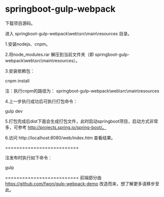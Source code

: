 # springboot-gulp-webpack

下载项目源码。

进入 springboot-gulp-webpack\web\src\main\resources 目录。



1.安装nodejs、cnpm。

2.将node_modules.rar 解压到当前文件夹（即 springboot-gulp-webpack\web\src\main\resources）。

3.安装依赖包：

cnpm install

注：执行cnpm的路径为： springboot-gulp-webpack\web\src\main\resources

4.上一步执行成功后可执行打包命令：

gulp dev

5.打包完成后dist下面会生成打包文件，此时启动springboot项目，启动方式非常多，可参考 http://projects.spring.io/spring-boot/。

6.访问 http://localhost:8080/web/index.htm 查看结果。

==========================

注发布时执行如下命令：

gulp

==========================
前端部分由 https://github.com/fwon/gulp-webpack-demo 改造而来，想了解更多请移步至此。